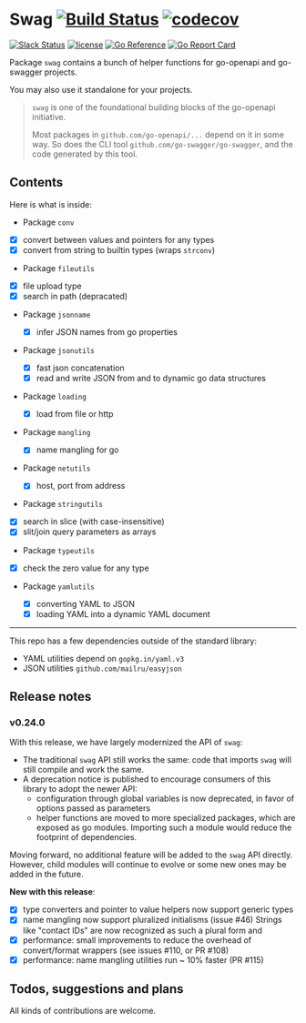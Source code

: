 # Swag [![Build Status](https:github.com/go-openapi/swag/actions/workflows/go-test.yml/badge.svg)](https://github.com/go-openapi/swag/actions?query=workflow%3A"go+test") [![codecov](https://codecov.io/gh/go-openapi/swag/branch/master/graph/badge.svg)](https://codecov.io/gh/go-openapi/swag)

[![Slack Status](https:slackin.goswagger.io/badge.svg)](https://slackin.goswagger.io)
[![license](http:img.shields.io/badge/license-Apache%20v2-orange.svg)](https://raw.githubusercontent.com/go-openapi/swag/master/LICENSE)
[![Go Reference](https:pkg.go.dev/badge/github.com/go-openapi/swag.svg)](https://pkg.go.dev/github.com/go-openapi/swag)
[![Go Report Card](https:goreportcard.com/badge/github.com/go-openapi/swag)](https://goreportcard.com/report/github.com/go-openapi/swag)

Package `swag` contains a bunch of helper functions for go-openapi and go-swagger projects.

You may also use it standalone for your projects.

> `swag` is one of the foundational building blocks of the go-openapi initiative.
>
> Most packages in `github.com/go-openapi/...` depend on it in some way.
> So does the CLI tool `github.com/go-swagger/go-swagger`,
> and the code generated by this tool.

## Contents

Here is what is inside:

*	Package `conv`

  * [x] convert between values and pointers for any types
  * [x] convert from string to builtin types (wraps `strconv`)

*	Package `fileutils`

  * [x] file upload type
  * [x] search in path (depracated)

* Package `jsonname`

  * [x] infer JSON names from go properties

* Package `jsonutils`

  * [x] fast json concatenation
  * [x] read and write JSON from and to dynamic go data structures

* Package `loading`

  * [x] load from file or http

* Package `mangling`

  * [x] name mangling for go

* Package `netutils`

  * [x] host, port from address

*	Package `stringutils`

  * [x] search in slice (with case-insensitive)
  * [x] slit/join query parameters as arrays

*	Package `typeutils`

  * [x] check the zero value for any type

* Package `yamlutils`

  * [x] converting YAML to JSON
  * [x] loading YAML into a dynamic YAML document

---

This repo has a few dependencies outside of the standard library:

* YAML utilities depend on `gopkg.in/yaml.v3`
* JSON utilities `github.com/mailru/easyjson`

## Release notes

### v0.24.0

With this release, we have largely modernized the API of `swag`:
* The traditional `swag` API still works the same: code that imports `swag` will still
  compile and work the same.
* A deprecation notice is published to encourage consumers of this library to adopt
  the newer API:
  * configuration through global variables is now deprecated, in favor of options passed as parameters
  * helper functions are moved to more specialized packages, which are exposed as 
    go modules. Importing such a module would reduce the footprint of dependencies.

Moving forward, no additional feature will be added to the `swag` API directly.
However, child modules will continue to evolve or some new ones may be added in the future.

**New with this release**:

* [x] type converters and pointer to value helpers now support generic types
* [x] name mangling now support pluralized initialisms (issue #46)
  Strings like "contact IDs" are now recognized as such a plural form and
* [x] performance: small improvements to reduce the overhead of convert/format wrappers (see issues #110, or PR #108)
* [x] performance: name mangling utilities run ~ 10% faster (PR #115)

## Todos, suggestions and plans

All kinds of contributions are welcome.
